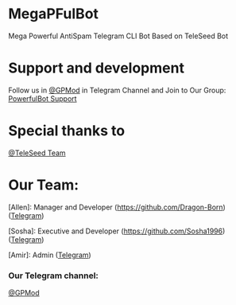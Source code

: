 # MegaPFulBot
Mega Powerful AntiSpam Telegram CLI Bot Based on TeleSeed Bot


# Support and development

Follow us in [@GPMod](https://telegram.me/GPMod) in Telegram Channel
and
Join to Our Group: [PowerfulBot Support](https://telegram.me/joinchat/Cxxg3T-iPydwSuWb6D01Nw)


# Special thanks to

[@TeleSeed Team](https://telegram.me/TeleSeed)


# Our Team:
[Allen]: Manager and Developer (https://github.com/Dragon-Born) ([Telegram](https://telegram.me/dragon_born))

[Sosha]: Executive and Developer (https://github.com/Sosha1996) ([Telegram](https://telegram.me/Soshow))

[Amir]: Admin ([Telegram](https://telegram.me/amirho3ein911))


### Our Telegram channel:
[@GPMod](https://telegram.me/GPMod)
